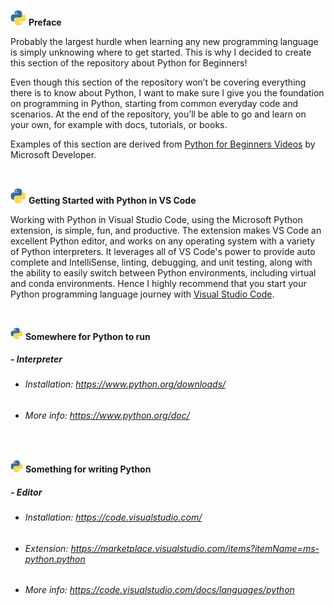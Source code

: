 <p float="left">
  <img src="/py.gif" width="25" 
<p>       
<b> Preface </b> </p> 
</p>     

Probably the largest hurdle when learning any new programming language is simply unknowing where to get started. This is why I decided to create this section of the repository about Python for Beginners!

Even though this section of the repository won’t be covering everything there is to know about Python, I want to make sure I give you the foundation on programming in Python, starting from common everyday code and scenarios. At the end of the repository, you’ll be able to go and learn on your own, for example with docs, tutorials, or books.

Examples of this section are derived from <a href="https://www.youtube.com/playlist?list=PLlrxD0HtieHhS8VzuMCfQD4uJ9yne1mE6">Python for Beginners Videos</a> by Microsoft Developer.

<br>

<p float="left">
  <img src="/py.gif" width="25" 
<p>       
<b>Getting Started with Python in VS Code</b> </p> 
</p>     

Working with Python in Visual Studio Code, using the Microsoft Python extension, is simple, fun, and productive. The extension makes VS Code an excellent Python editor, and works on any operating system with a variety of Python interpreters. It leverages all of VS Code's power to provide auto complete and IntelliSense, linting, debugging, and unit testing, along with the ability to easily switch between Python environments, including virtual and conda environments. Hence I highly recommend that you start your Python programming language journey with [Visual Studio Code](https://code.visualstudio.com/docs/python/python-tutorial).

<br>

<p float="left">
  <img src="/py.gif" width="20" 
<p>       
<b>Somewhere for Python to run</b> </p> 
</p> 

##### - Interpreter

+ ###### Installation: https://www.python.org/downloads/

+ ###### More info: https://www.python.org/doc/

<br>

<p float="left">
  <img src="/py.gif" width="20" 
<p>       
<b>Something for writing Python</b> </p> 
</p> 

##### - Editor

+ ###### Installation: https://code.visualstudio.com/

+ ###### Extension: https://marketplace.visualstudio.com/items?itemName=ms-python.python

+ ###### More info: https://code.visualstudio.com/docs/languages/python
